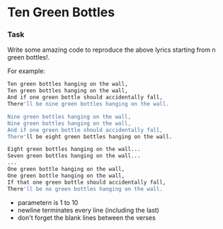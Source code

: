 # Ten Green Bottles

### Task

Write some amazing code to reproduce the above lyrics starting from n green bottles!.


For example:
```sh
Ten green bottles hanging on the wall,
Ten green bottles hanging on the wall,
And if one green bottle should accidentally fall,
There'll be nine green bottles hanging on the wall.

Nine green bottles hanging on the wall,
Nine green bottles hanging on the wall,
And if one green bottle should accidentally fall,
There'll be eight green bottles hanging on the wall. 

Eight green bottles hanging on the wall...
Seven green bottles hanging on the wall...
...
One green bottle hanging on the wall,
One green bottle hanging on the wall,
If that one green bottle should accidentally fall,
There'll be no green bottles hanging on the wall.
``` 

<ul>
<li>parameter<dfn>n</dfn> is 1 to 10</li>
<li>newline terminates every line (including the last)</li>
<li>don't forget the blank lines between the verses</li>
</ul>
